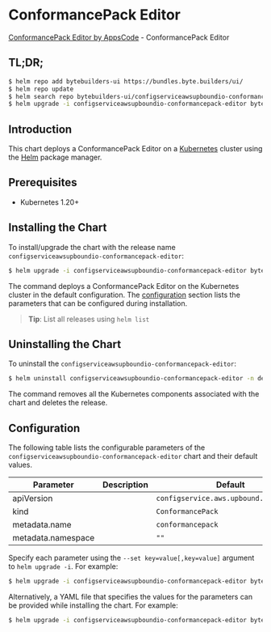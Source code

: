 # ConformancePack Editor

[ConformancePack Editor by AppsCode](https://byte.builders) - ConformancePack Editor

## TL;DR;

```bash
$ helm repo add bytebuilders-ui https://bundles.byte.builders/ui/
$ helm repo update
$ helm search repo bytebuilders-ui/configserviceawsupboundio-conformancepack-editor --version=v0.4.18
$ helm upgrade -i configserviceawsupboundio-conformancepack-editor bytebuilders-ui/configserviceawsupboundio-conformancepack-editor -n default --create-namespace --version=v0.4.18
```

## Introduction

This chart deploys a ConformancePack Editor on a [Kubernetes](http://kubernetes.io) cluster using the [Helm](https://helm.sh) package manager.

## Prerequisites

- Kubernetes 1.20+

## Installing the Chart

To install/upgrade the chart with the release name `configserviceawsupboundio-conformancepack-editor`:

```bash
$ helm upgrade -i configserviceawsupboundio-conformancepack-editor bytebuilders-ui/configserviceawsupboundio-conformancepack-editor -n default --create-namespace --version=v0.4.18
```

The command deploys a ConformancePack Editor on the Kubernetes cluster in the default configuration. The [configuration](#configuration) section lists the parameters that can be configured during installation.

> **Tip**: List all releases using `helm list`

## Uninstalling the Chart

To uninstall the `configserviceawsupboundio-conformancepack-editor`:

```bash
$ helm uninstall configserviceawsupboundio-conformancepack-editor -n default
```

The command removes all the Kubernetes components associated with the chart and deletes the release.

## Configuration

The following table lists the configurable parameters of the `configserviceawsupboundio-conformancepack-editor` chart and their default values.

|     Parameter      | Description |                      Default                      |
|--------------------|-------------|---------------------------------------------------|
| apiVersion         |             | <code>configservice.aws.upbound.io/v1beta1</code> |
| kind               |             | <code>ConformancePack</code>                      |
| metadata.name      |             | <code>conformancepack</code>                      |
| metadata.namespace |             | <code>""</code>                                   |


Specify each parameter using the `--set key=value[,key=value]` argument to `helm upgrade -i`. For example:

```bash
$ helm upgrade -i configserviceawsupboundio-conformancepack-editor bytebuilders-ui/configserviceawsupboundio-conformancepack-editor -n default --create-namespace --version=v0.4.18 --set apiVersion=configservice.aws.upbound.io/v1beta1
```

Alternatively, a YAML file that specifies the values for the parameters can be provided while
installing the chart. For example:

```bash
$ helm upgrade -i configserviceawsupboundio-conformancepack-editor bytebuilders-ui/configserviceawsupboundio-conformancepack-editor -n default --create-namespace --version=v0.4.18 --values values.yaml
```
